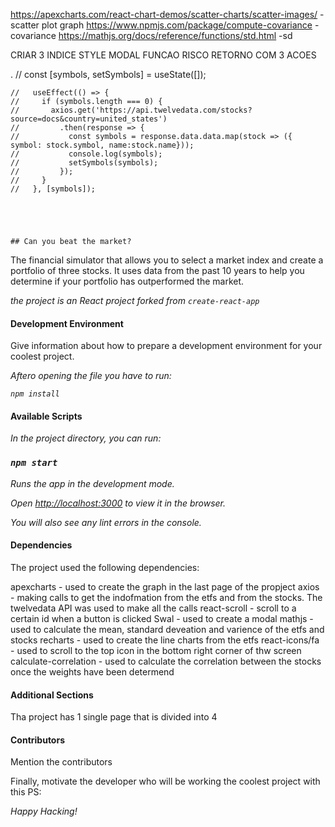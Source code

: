 https://apexcharts.com/react-chart-demos/scatter-charts/scatter-images/ - scatter plot graph
https://www.npmjs.com/package/compute-covariance - covariance
https://mathjs.org/docs/reference/functions/std.html -sd

CRIAR 3 INDICE
STYLE
MODAL
FUNCAO RISCO RETORNO COM 3 ACOES

.
  //   const [symbols, setSymbols] = useState([]);


    //   useEffect(() => {
    //     if (symbols.length === 0) {
    //       axios.get('https://api.twelvedata.com/stocks?source=docs&country=united_states')
    //         .then(response => {
    //           const symbols = response.data.data.map(stock => ({ symbol: stock.symbol, name:stock.name}));
    //           console.log(symbols);
    //           setSymbols(symbols);
    //         });
    //     }
    //   }, [symbols]);





    ## Can you beat the market?

The financial simulator that allows you to select a market index and create a portfolio of three stocks. It uses data from the past 10 years to help you determine if your portfolio has outperformed the market.


*the project is an React project forked from `create-react-app`*

#### Development Environment

Give information about how to prepare a development environment for your coolest project.


*Aftero opening the file you have to run:*

*`npm install`*



#### Available Scripts


*In the project directory, you can run:*

### *`npm start`*

*Runs the app in the development mode.<br  />*

*Open [http://localhost:3000](http://localhost:3000) to view it in the browser.*

*You will also see any lint errors in the console.*


#### Dependencies


The project used the following dependencies: 

apexcharts -  used to create the graph in the last page of the propject 
axios - making calls to get the indofmation from the etfs and from the stocks. The twelvedata API was used to make all the calls
react-scroll - scroll to a certain id when a button is clicked
Swal - used to create a modal
mathjs - used to calculate the mean, standard deveation and varience of the etfs and stocks
recharts - used to create the line charts from the etfs
react-icons/fa -  used to scroll to the top icon in the bottom right corner of thw screen
calculate-correlation - used to calculate the correlation between the stocks once the weights have been determend 


#### Additional Sections

Tha project has 1 single page that is divided into 4 




#### Contributors

Mention the contributors

 

Finally, motivate the developer who will be working the coolest project with this PS:

*Happy Hacking!*